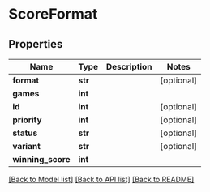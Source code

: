 # ScoreFormat

## Properties
Name | Type | Description | Notes
------------ | ------------- | ------------- | -------------
**format** | **str** |  | [optional] 
**games** | **int** |  | 
**id** | **int** |  | [optional] 
**priority** | **int** |  | [optional] 
**status** | **str** |  | [optional] 
**variant** | **str** |  | [optional] 
**winning_score** | **int** |  | 

[[Back to Model list]](../README.md#documentation-for-models) [[Back to API list]](../README.md#documentation-for-api-endpoints) [[Back to README]](../README.md)

